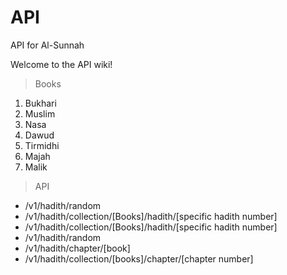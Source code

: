 # API
API for Al-Sunnah

Welcome to the API wiki!

> Books
1. Bukhari
2. Muslim
3. Nasa
4. Dawud
5. Tirmidhi
6. Majah
7. Malik

> API
* /v1/hadith/random
* /v1/hadith/collection/[Books]/hadith/[specific hadith number]
* /v1/hadith/collection/[Books]/hadith/[specific hadith number]
* /v1/hadith/random
* /v1/hadith/chapter/[book]
* /v1/hadith/collection/[books]/chapter/[chapter number]
